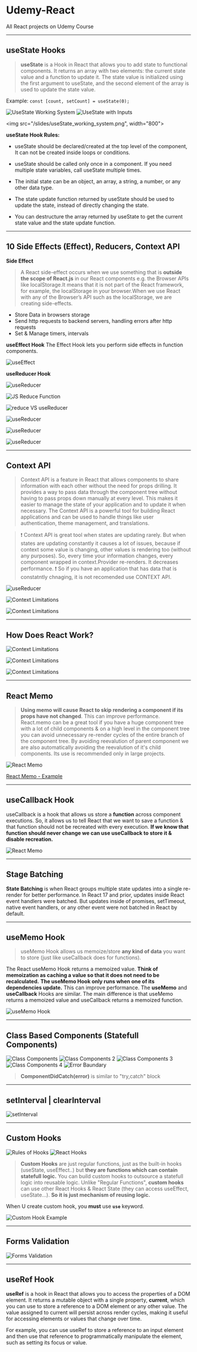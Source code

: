 # Udemy-React

All React projects on Udemy Course

---

## useState Hooks

> **useState** is a Hook in React that allows you to add state to functional components. It returns an array with two elements: the current state value and a function to update it. The state value is initialized using the first argument to useState, and the second element of the array is used to update the state value.

Example:
`const [count, setCount] = useState(0);`

![UseState Working System](/slides/useState_working_system.png)
![UseState with Inputs](/slides/useState_inputs.png)

<img src="/slides/useState_working_system.png", width="800">

**useState Hook Rules:**

-   useState should be declared/created at the top level of the component, It can not be created inside loops or conditions.

-   useState should be called only once in a component. If you need multiple state variables, call useState multiple times.

-   The initial state can be an object, an array, a string, a number, or any other data type.

-   The state update function returned by useState should be used to update the state, instead of directly changing the state.

-   You can destructure the array returned by useState to get the current state value and the state update function.

---

## 10 Side Effects (Effect), Reducers, Context API

**Side Effect**

> A React side-effect occurs when we use something that is **outside the scope of React.js** in our React components e.g. the Browser APIs like localStorage.It means that it is not part of the React framework, for example, the localStorage in your browser.When we use React with any of the Browser’s API such as the localStorage, we are creating side-effects.

-   Store Data in browsers storage
-   Send http requests to backend servers, handling errors after http requests
-   Set & Manage timers, intervals

**useEffect Hook**
The Effect Hook lets you perform side effects in function components.

![useEffect](/Slides/useEffect.png)

**useReducer Hook**

![useReducer](/Slides/useReducer.png)

![JS Reduce Function](/Slides/reducer_js.png)

![reduce VS useReducer](/Slides/reduceVSuseReducer.png)

![useReducer](/Slides/useReducer3.png)

![useReducer](/Slides/useReducer4.png)

![useReducer](/Slides/useState_VS_useReducer.png)

---

## Context API

> Context API is a feature in React that allows components to share information with each other without the need for props drilling. It provides a way to pass data through the component tree without having to pass props down manually at every level. This makes it easier to manage the state of your application and to update it when necessary. The Context API is a powerful tool for building React applications and can be used to handle things like user authentication, theme management, and translations.

> ❗️ Context API is great tool when states are updating rarely. But when states are updating constantly it causes a lot of issues, because if context some value is changing, other values is rendering too (without any purposes). So, every time your information changes, every component wrapped in context.Provider re-renders. It decreases performance.
> ❗️ So if you have an application that has data that is constatntly chnaging, it is not recomended use CONTEXT API.

![useReducer](/Slides/Context-API.png)

![Context Limitations](/Slides/Context-Limitations.png)

![Context Limitations](/Slides/Rules-of-Hooks.png)

---

## How Does React Work?

![Context Limitations](/Slides/How_React_works.png)

![Context Limitations](/Slides/How_React_works2.png)

![Context Limitations](/Slides/Virtual_DOM_Working_System.png)

---

## React Memo

> **Using memo will cause React to skip rendering a component if its props have not changed**. This can improve performance.
> React.memo can be a great tool if you have a huge component tree with a lot of child components & on a high level in the component tree you can avoid unnecessary re-render cycles of the entire branch of the component tree. By avoiding reevalution of parent component we are also automatically avoiding the reevalution of it's child components. Its use is recommended only in large projects.

![React Memo](/Slides/React_memo.jpeg)

[React Memo - Example](https://www.w3schools.com/react/react_memo.asp)

---

## useCallback Hook

useCallback is a hook that allows us store a **function** across component executions. So, it allows us to tell React that we want to save a function & that function should not be recreated with every execution. **If we know that function should never change we can use useCallback to store it & disable recreation.**

![React Memo](/Slides/useCallback.png)

---

## Stage Batching

**State Batching** is when React groups multiple state updates into a single re-render for better performance. In React 17 and prior, updates inside React event handlers were batched. But updates inside of promises, setTimeout, native event handlers, or any other event were not batched in React by default.

---

## useMemo Hook

> useMemo Hook allows us memoize/store **any kind of data** you want to store (just like useCallback does for functions).

The React useMemo Hook returns a memoized value.
**Think of memoization as caching a value so that it does not need to be recalculated.**
**The useMemo Hook only runs when one of its dependencies update.**
This can improve performance.
The **useMemo** and **useCallback** Hooks are similar. The main difference is that useMemo returns a memoized value and useCallback returns a memoized function.

![useMemo Hook](/Slides/useMemo_Hook.png)

---

## Class Based Components (Statefull Components)

![Class Components](/Slides/class_comps.png)
![Class Components 2](/Slides/class_comps_2.png)
![Class Components 3](/Slides/class_comps_3.png)
![Class Components 4](/Slides/class_comps_4.png)
![Error Baundary](/Slides/errorBoundary.png)

> **ComponentDidCatch(error)** is similar to "try,catch" block

---

## setInterval | clearInterval

![setInterval](/slides/setInterval_clearInterval.png)

---

## Custom Hooks

![Rules of Hooks](/slides/Rules-of-Hooks.png)
![React Hooks](/slides/react_hooks.jpg)

> **Custom Hooks** are just regular functions, just as the built-in hooks (useState, useEffect..) but **they are functions which can contain statefull logic.** You can build custom hooks to outsource a statefull logic into reusable logic.
> Unlike "Regular Functions", **custom hooks** can use other React Hooks & React State (they can access useEffect, useState...).
> **So it is just mechanism of reusing logic.**

When U create custom hook, you **must** use **`use`** keyword.

![Custom Hook Example](/slides/custom_hook_example.png)

---

## Forms Validation

![Forms Validation](/slides/forms_validation.png)

---

## useRef Hook

**useRef** is a hook in React that allows you to access the properties of a DOM element. It returns a mutable object with a single property, **current**, which you can use to store a reference to a DOM element or any other value. The value assigned to current will persist across render cycles, making it useful for accessing elements or values that change over time.

For example, you can use useRef to store a reference to an input element and then use that reference to programmatically manipulate the element, such as setting its focus or value.
